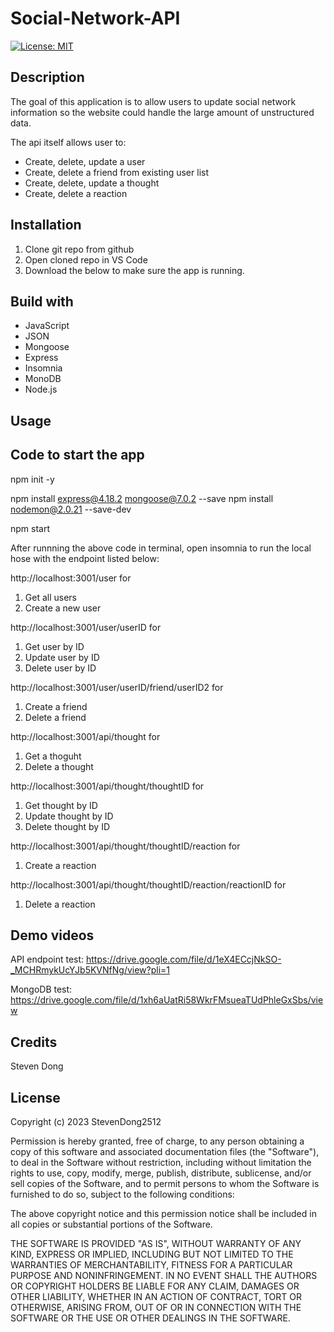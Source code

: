 # Social-Network-API

[![License: MIT](https://img.shields.io/badge/License-MIT-yellow.svg)](https://opensource.org/licenses/MIT)

## Description

The goal of this application is to allow users to update social network information so the website could handle the large amount of unstructured data.

The api itself allows user to:

- Create, delete, update a user
- Create, delete a friend from existing user list
- Create, delete, update a thought
- Create, delete a reaction

## Installation

1. Clone git repo from github
2. Open cloned repo in VS Code
3. Download the below to make sure the app is running.

## Build with

- JavaScript
- JSON
- Mongoose
- Express
- Insomnia
- MonoDB
- Node.js

## Usage

## Code to start the app

npm init -y

npm install express@4.18.2 mongoose@7.0.2 --save
npm install nodemon@2.0.21 --save-dev

npm start

After runnning the above code in terminal, open insomnia to run the local hose with the endpoint listed below:

http://localhost:3001/user for

1. Get all users
2. Create a new user

http://localhost:3001/user/userID for

1. Get user by ID
2. Update user by ID
3. Delete user by ID

http://localhost:3001/user/userID/friend/userID2 for

1. Create a friend
2. Delete a friend

http://localhost:3001/api/thought for

1. Get a thoguht
2. Delete a thought

http://localhost:3001/api/thought/thoughtID for

1. Get thought by ID
2. Update thought by ID
3. Delete thought by ID

http://localhost:3001/api/thought/thoughtID/reaction for

1. Create a reaction

http://localhost:3001/api/thought/thoughtID/reaction/reactionID for

1. Delete a reaction

## Demo videos

API endpoint test: https://drive.google.com/file/d/1eX4ECcjNkSO-_MCHRmykUcYJb5KVNfNg/view?pli=1

MongoDB test: https://drive.google.com/file/d/1xh6aUatRi58WkrFMsueaTUdPhleGxSbs/view

## Credits

Steven Dong

## License

Copyright (c) 2023 StevenDong2512

Permission is hereby granted, free of charge, to any person obtaining a copy
of this software and associated documentation files (the "Software"), to deal
in the Software without restriction, including without limitation the rights
to use, copy, modify, merge, publish, distribute, sublicense, and/or sell
copies of the Software, and to permit persons to whom the Software is
furnished to do so, subject to the following conditions:

The above copyright notice and this permission notice shall be included in all
copies or substantial portions of the Software.

THE SOFTWARE IS PROVIDED "AS IS", WITHOUT WARRANTY OF ANY KIND, EXPRESS OR
IMPLIED, INCLUDING BUT NOT LIMITED TO THE WARRANTIES OF MERCHANTABILITY,
FITNESS FOR A PARTICULAR PURPOSE AND NONINFRINGEMENT. IN NO EVENT SHALL THE
AUTHORS OR COPYRIGHT HOLDERS BE LIABLE FOR ANY CLAIM, DAMAGES OR OTHER
LIABILITY, WHETHER IN AN ACTION OF CONTRACT, TORT OR OTHERWISE, ARISING FROM,
OUT OF OR IN CONNECTION WITH THE SOFTWARE OR THE USE OR OTHER DEALINGS IN THE
SOFTWARE.

